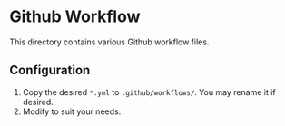 # Github Workflow

This directory contains various Github workflow files.

## Configuration

1.  Copy the desired `*.yml` to `.github/workflows/`.  You may rename it if desired.
2.  Modify to suit your needs.
